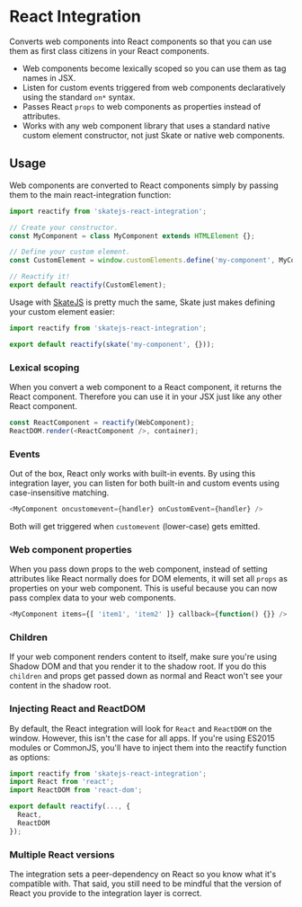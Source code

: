 # React Integration

Converts web components into React components so that you can use them as first class citizens in your React components.

- Web components become lexically scoped so you can use them as tag names in JSX.
- Listen for custom events triggered from web components declaratively using the standard `on*` syntax.
- Passes React `props` to web components as properties instead of attributes.
- Works with any web component library that uses a standard native custom element constructor, not just Skate or native web components.

## Usage

Web components are converted to React components simply by passing them to the main react-integration function:

```js
import reactify from 'skatejs-react-integration';

// Create your constructor.
const MyComponent = class MyComponent extends HTMLElement {};

// Define your custom element.
const CustomElement = window.customElements.define('my-component', MyComponent);

// Reactify it!
export default reactify(CustomElement);
```

Usage with [SkateJS](https://github.com/skatejs/skatejs) is pretty much the same, Skate just makes defining your custom element easier:

```js
import reactify from 'skatejs-react-integration';

export default reactify(skate('my-component', {}));
```

### Lexical scoping

When you convert a web component to a React component, it returns the React component. Therefore you can use it in your JSX just like any other React component.

```js
const ReactComponent = reactify(WebComponent);
ReactDOM.render(<ReactComponent />, container);
```

### Events

Out of the box, React only works with built-in events. By using this integration layer, you can listen for both built-in and custom events using case-insensitive matching.

```js
<MyComponent oncustomevent={handler} onCustomEvent={handler} />
```

Both will get triggered when `customevent` (lower-case) gets emitted.

### Web component properties

When you pass down props to the web component, instead of setting attributes like React normally does for DOM elements, it will set all `props` as properties on your web component. This is useful because you can now pass complex data to your web components.

```js
<MyComponent items={[ 'item1', 'item2' ]} callback={function() {}} />
```

### Children

If your web component renders content to itself, make sure you're using Shadow DOM and that you render it to the shadow root. If you do this `children` and props get passed down as normal and React won't see your content in the shadow root.

### Injecting React and ReactDOM

By default, the React integration will look for `React` and `ReactDOM` on the window. However, this isn't the case for all apps. If you're using ES2015 modules or CommonJS, you'll have to inject them into the reactify function as options:

```js
import reactify from 'skatejs-react-integration';
import React from 'react';
import ReactDOM from 'react-dom';

export default reactify(..., {
  React,
  ReactDOM
});
```

### Multiple React versions

The integration sets a peer-dependency on React so you know what it's compatible with. That said, you still need to be mindful that the version of React you provide to the integration layer is correct.
